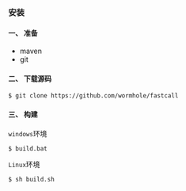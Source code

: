 ### 安装

#### 一、 准备
* maven
* git

#### 二、 下载源码
```
$ git clone https://github.com/wormhole/fastcall
```

#### 三、 构建
`windows`环境
```
$ build.bat
```

`Linux`环境
```
$ sh build.sh
```
